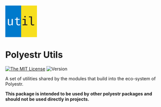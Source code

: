 <svg xmlns="http://www.w3.org/2000/svg" viewBox="0 0 1024 1024" width="100"><title>polyestr-utils</title><rect width="512" height="1024" fill="#007acc"/><rect x="512" width="512" height="1024" fill="#f7df1e"/><path d="M119,435V580c0,26,11,37,33,37s42-14,53-32V435h36V640H210l-3-27c-16,21-41,32-65,32-40,0-59-23-59-61V435Z" fill="#fff"/><path d="M486,630c-14,9-36,15-56,15-45,0-70-26-70-63V463H312V435h47V389l36-4v51h70l-4,27H395V581c0,23,11,34,38,34,15,0,28-4,39-10Z" fill="#fff"/><path d="M656,613h57v28H558V613h63V463H559V435h97ZM638,387c-15,0-25-11-25-25s10-24,25-24,25,11,25,24S653,387,638,387Z" fill="#231f20"/><path d="M938,634c-10,5-30,11-50,11-38,0-62-22-62-60V381H764V353h98V588c0,20,14,27,33,27s23-3,34-7Z" fill="#231f20"/></svg>

# Polyestr Utils

[![The MIT License](https://img.shields.io/badge/license-MIT-yellow.svg?style=flat-square)](http://opensource.org/licenses/MIT)
![Version](https://img.shields.io/badge/version-1.0.0--alpha.1-blue.svg?style=flat-square)

A set of utilities shared by the modules that build into the eco-system of Polyestr.

**This package is intended to be used by other polyestr packages and should not
be used directly in projects.**
